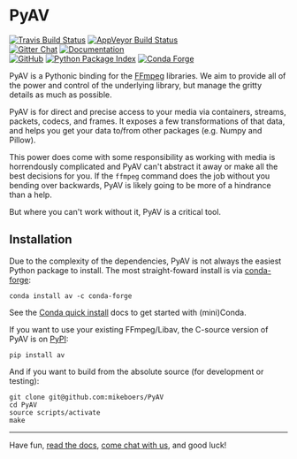 PyAV
====

[![Travis Build Status][travis-badge]][travis] [![AppVeyor Build Status][appveyor-badge]][appveyor] \
[![Gitter Chat][gitter-badge]][gitter] [![Documentation][docs-badge]][docs] \
[![GitHub][github-badge]][github] [![Python Package Index][pypi-badge]][pypi] [![Conda Forge][conda-badge]][conda]

PyAV is a Pythonic binding for the [FFmpeg][ffmpeg] libraries. We aim to provide all of the power and control of the underlying library, but manage the gritty details as much as possible.

PyAV is for direct and precise access to your media via containers, streams, packets, codecs, and frames. It exposes a few transformations of that data, and helps you get your data to/from other packages (e.g. Numpy and Pillow). 

This power does come with some responsibility as working with media is horrendously complicated and PyAV can't abstract it away or make all the best decisions for you. If the `ffmpeg` command does the job without you bending over backwards, PyAV is likely going to be more of a hindrance than a help.

But where you can't work without it, PyAV is a critical tool.


Installation
------------

Due to the complexity of the dependencies, PyAV is not always the easiest Python package to install. The most straight-foward install is via [conda-forge][conda-forge]:

```
conda install av -c conda-forge
```

See the [Conda quick install][conda-install] docs to get started with (mini)Conda.

If you want to use your existing FFmpeg/Libav, the C-source version of PyAV is on [PyPI][pypi]:

```
pip install av
```

And if you want to build from the absolute source (for development or testing):

```
git clone git@github.com:mikeboers/PyAV
cd PyAV
source scripts/activate
make
```

---

Have fun, [read the docs][docs], [come chat with us][gitter], and good luck!



[appveyor-badge]: https://img.shields.io/appveyor/ci/mikeboers/PyAV/develop.svg?logo=appveyor&label=appveyor
[appveyor]: https://ci.appveyor.com/project/mikeboers/pyav
[conda-badge]: https://img.shields.io/conda/vn/conda-forge/av.svg?colorB=CCB39A
[conda]: https://anaconda.org/conda-forge/av
[docs-badge]: https://img.shields.io/badge/docs-on%20mikeboers.com-blue.svg
[docs]: http://docs.mikeboers.com/pyav/develop/
[gitter-badge]: https://img.shields.io/gitter/room/nwjs/nw.js.svg?logo=gitter&colorB=cc2b5e
[gitter]: https://gitter.im/mikeboers/PyAV
[pypi-badge]: https://img.shields.io/pypi/v/av.svg?colorB=CCB39A
[pypi]: https://pypi.org/project/av
[travis-badge]: https://img.shields.io/travis/mikeboers/PyAV/develop.svg?logo=travis&label=travis
[travis]: https://travis-ci.org/mikeboers/PyAV

[github-badge]: https://img.shields.io/badge/dynamic/xml.svg?label=github&url=https%3A%2F%2Fraw.githubusercontent.com%2Fmikeboers%2FPyAV%2Fdevelop%2FVERSION.txt&query=.&colorB=CCB39A&prefix=v
[github]: https://github.com/mikeboers/PyAV

[ffmpeg]: http://ffmpeg.org/
[conda-forge]: https://conda-forge.github.io/
[conda-install]: https://conda.io/docs/install/quick.html

